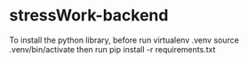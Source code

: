 # stressWork-backend
To install the python library, before run 
virtualenv .venv
source .venv/bin/activate
then run
pip install -r requirements.txt
